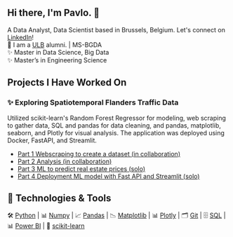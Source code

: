 ## Hi there, I'm Pavlo. 👋

A Data Analyst, Data Scientist based in Brussels, Belgium. Let's connect on  [LinkedIn](https://www.linkedin.com/in/pavlobrazhko/)!<br>
🌱 I am a [ULB](https://www.ulb.be/en/programme/2024-ms-bgda) alumni. | MS-BGDA<br>
✨ Master in Data Science, Big Data<br>
✨ Master’s in Engineering Science<br>

## Projects I Have Worked On <br>
### ✨ Exploring Spatiotemporal Flanders Traffic Data<br>
Utilized scikit-learn's Random Forest Regressor for modeling, web scraping to gather data, SQL and pandas for data cleaning, and pandas, matplotlib, seaborn, and Plotly for visual analysis. The application was deployed using Docker, FastAPI, and Streamlit. <br>
- [Part 1 Webscraping to create a dataset (in collaboration)](https://github.com/Yanina-Andriienko/immo-eliza-scraping-scrapegoat)<br>
- [Part 2 Analysis (in collaboration)](https://github.com/Yanina-Andriienko/immo-eliza-scrapeGOATS-analysis)<br>
- [Part 3 ML to predict real estate prices (solo)](https://github.com/Yanina-Andriienko/immo-eliza-ml)<br>
- [Part 4 Deployment ML model with Fast API and Streamlit (solo)](https://github.com/Yanina-Andriienko/immo-eliza-deployment)<br>


## 🔧 Technologies & Tools<br>

🛠️ [Python](https://www.python.org/) | 📊 [Numpy](https://numpy.org/) | 📈 [Pandas](https://pandas.pydata.org/) | 📉 [Matplotlib](https://matplotlib.org/) | 📊 [Plotly](https://plotly.com/) | 🗂️ [Git](https://git-scm.com/) | 🗄️ [SQL](https://www.mysql.com/) | 📊 [Power BI](https://powerbi.microsoft.com/) | 🧠 [scikit-learn](https://scikit-learn.org/stable/)

